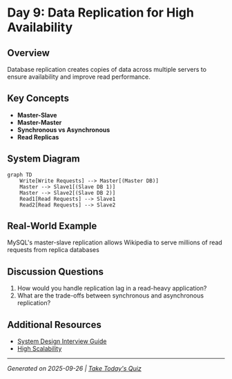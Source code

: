 # Day 9: Data Replication for High Availability

## Overview
Database replication creates copies of data across multiple servers to ensure availability and improve read performance.

## Key Concepts
- **Master-Slave**
- **Master-Master**
- **Synchronous vs Asynchronous**
- **Read Replicas**

## System Diagram
```mermaid
graph TD
    Write[Write Requests] --> Master[(Master DB)]
    Master --> Slave1[(Slave DB 1)]
    Master --> Slave2[(Slave DB 2)]
    Read1[Read Requests] --> Slave1
    Read2[Read Requests] --> Slave2
```

## Real-World Example
MySQL's master-slave replication allows Wikipedia to serve millions of read requests from replica databases

## Discussion Questions
1. How would you handle replication lag in a read-heavy application?
2. What are the trade-offs between synchronous and asynchronous replication?

## Additional Resources
- [System Design Interview Guide](https://github.com/donnemartin/system-design-primer)
- [High Scalability](http://highscalability.com/)

---
*Generated on 2025-09-26 | [Take Today's Quiz](../docs/quiz-2025-09-26.html)*
